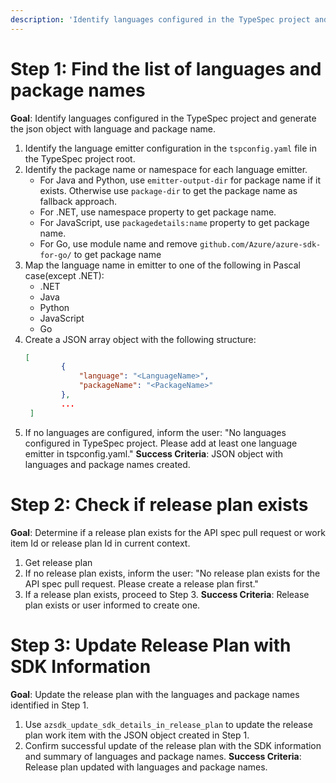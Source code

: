 ```yaml
---
description: 'Identify languages configured in the TypeSpec project and add it to release plan'
---
```

# Step 1: Find the list of languages and package names
**Goal**: Identify languages configured in the TypeSpec project and generate the json object with language and package name.
1. Identify the language emitter configuration in the `tspconfig.yaml` file in the TypeSpec project root.
2. Identify the package name or namespace for each language emitter.
   - For Java and Python, use `emitter-output-dir` for package name if it exists. Otherwise use `package-dir` to get the package name as fallback approach.
   - For .NET, use namespace property to get package name.
   - For JavaScript, use `packagedetails:name` property to get package name.
   - For Go, use module name and remove `github.com/Azure/azure-sdk-for-go/` to get package name
3. Map the language name in emitter to one of the following in Pascal case(except .NET):
   - .NET
   - Java
   - Python
   - JavaScript
   - Go
4. Create a JSON array object with the following structure:
   ```json
   [
           {
               "language": "<LanguageName>",
               "packageName": "<PackageName>"
           },
           ...
    ]
   ```
5. If no languages are configured, inform the user: "No languages configured in TypeSpec project. Please add at least one language emitter in tspconfig.yaml."
**Success Criteria**: JSON object with languages and package names created.

# Step 2: Check if release plan exists
**Goal**: Determine if a release plan exists for the API spec pull request or work item Id or release plan Id in current context.
1. Get release plan
2. If no release plan exists, inform the user: "No release plan exists for the API spec pull request. Please create a release plan first."
3. If a release plan exists, proceed to Step 3.
**Success Criteria**: Release plan exists or user informed to create one.

# Step 3: Update Release Plan with SDK Information
**Goal**: Update the release plan with the languages and package names identified in Step 1.
1. Use `azsdk_update_sdk_details_in_release_plan` to update the release plan work item with the JSON object created in Step 1.
2. Confirm successful update of the release plan with the SDK information and summary of languages and package names.
**Success Criteria**: Release plan updated with languages and package names.
